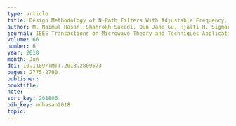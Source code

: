 ```yaml
---
type: article
title: Design Methodology of N-Path Filters With Adjustable Frequency, Bandwidth, and Filter Shape
author: M. Naimul Hasan, Shahrokh Saeedi, Qun Jane Gu, Hjalti H. Sigmarsson, Xiaoguang Liu
journal: IEEE Transactions on Microwave Theory and Techniques Applications
volume: 66
number: 6
year: 2018
month: Jun
doi: 10.1109/TMTT.2018.2809573
pages: 2775-2790
publisher:
booktitle:
note:
sort_key: 201806
bib_key: mnhasan2018
topic:
---
```


